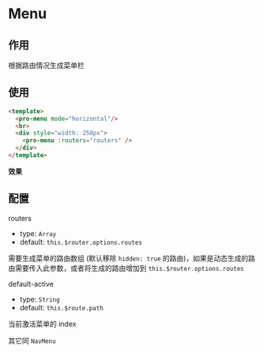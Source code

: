 # Menu

## 作用

根据路由情况生成菜单栏

## 使用

``` html vue
<template>
  <pro-menu mode="horizontal"/>
  <br>
  <div style="width: 250px">
    <pro-menu :routers="routers" />
  </div>
</template>
```

**效果**

<template>
  <pro-menu :routers="routers" mode="horizontal">123</pro-menu>
  <br>
  <div style="width: 250px">
    <pro-menu :routers="routers" />
  </div>
</template>

<script>
export default {
  data() {
    return {
      routers: [
        { path: '/login', hidden: true },
        { path: '/404', hidden: true },
        {
          path: '/',
          redirect: '/index',
          meta: { title: '首页', icon: 'el-icon-s-home' },
          children: [{
            path: 'index'
          }]
        },
        {
          path: '/setting',
          redirect: '/setting/index',
          meta: { title: '设置', icon: 'el-icon-setting' },
          children: [
             {
              path: 'index',
              meta: { title: '个人资料', icon: 'el-icon-user' }
            },
            {
              path: 'password',
              meta: { title: '修改密码' }
            }
          ]
        }
      ]
    }
  }
}
</script>

## 配置

routers
- type: `Array`
- default: `this.$router.options.routes`

需要生成菜单的路由数组 (默认移除 `hidden: true` 的路由)，如果是动态生成的路由需要传入此参数，或者将生成的路由增加到 `this.$router.options.routes`

default-active
- type: `String`
- default: `this.$route.path`

当前激活菜单的 index

其它同 `NavMenu` 
